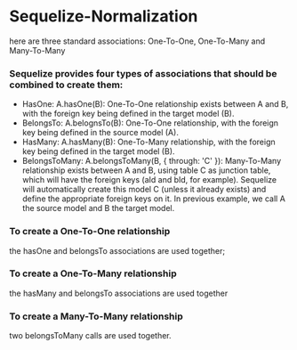 # Sequelize-Normalization

here are three standard associations: One-To-One, One-To-Many and Many-To-Many


### Sequelize provides four types of associations that should be combined to create them:
- HasOne: A.hasOne(B): One-To-One relationship exists between A and B, with the foreign key being defined in the target model (B).
- BelongsTo: A.belognsTo(B): One-To-One relationship, with the foreign key being defined in the source model (A).
- HasMany: A.hasMany(B): One-To-Many relationship, with the foreign key being defined in the target model (B).
- BelongsToMany: A.belongsToMany(B, { through: 'C' }): Many-To-Many relationship exists between A and B, using table C as junction table, which will have the foreign keys (aId and bId, for example). Sequelize will automatically create this model C (unless it already exists) and define the appropriate foreign keys on it.
In previous example, we call A the source model and B the target model.

### To create a One-To-One relationship
the hasOne and belongsTo associations are used together;
### To create a One-To-Many relationship
the hasMany and belongsTo associations are used together
### To create a Many-To-Many relationship
two belongsToMany calls are used together.
